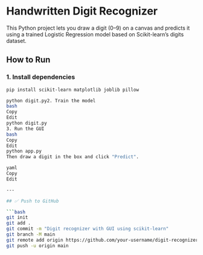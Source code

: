 # Handwritten Digit Recognizer

This Python project lets you draw a digit (0–9) on a canvas and predicts it using a trained Logistic Regression model based on Scikit-learn’s digits dataset.

## How to Run

### 1. Install dependencies

```bash
pip install scikit-learn matplotlib joblib pillow

python digit.py2. Train the model
bash
Copy
Edit
python digit.py
3. Run the GUI
bash
Copy
Edit
python app.py
Then draw a digit in the box and click "Predict".

yaml
Copy
Edit

---

## ✅ Push to GitHub

```bash
git init
git add .
git commit -m "Digit recognizer with GUI using scikit-learn"
git branch -M main
git remote add origin https://github.com/your-username/digit-recognizer.git
git push -u origin main
